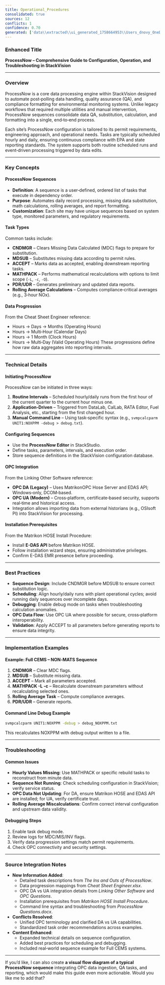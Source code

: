 ```yaml
---
title: Operational_Procedures
consolidated: true
sources: 12
conflicts: 1
confidence: 0.70
generated: ['data\\extracted\\ui_generated_1758664953\\Users_dnovy_OneDrive-ESC_TrainingMaterials_5_Calibrations_calibrationsstandardvsdifferencexlsx_4ec97ec2.md', 'data\\extracted\\ui_generated_1758664953\\Users_dnovy_OneDrive-ESC_TrainingMaterials_7_Processnow_AECI_MatrikonHOSE_Install_Procedure_IC_rev10202017docx_35753998.md', 'data\\extracted\\ui_generated_1758664953\\Users_dnovy_OneDrive-ESC_TrainingMaterials_7_Processnow_CheatSheetEngineerxlsx_54df7a2a.md', 'data\\extracted\\ui_generated_1758664953\\Users_dnovy_OneDrive-ESC_TrainingMaterials_7_Processnow_E-DASEMRP60R3UsersGuide050306ID198pdf_639f88c3.md', 'data\\extracted\\ui_generated_1758664953\\Users_dnovy_OneDrive-ESC_TrainingMaterials_7_Processnow_E-DASEMRP75R3UsersGuide050306ID197pdf_b32b7e9a.md', 'data\\extracted\\ui_generated_1758664953\\Users_dnovy_OneDrive-ESC_TrainingMaterials_7_Processnow_Linking-Other-Software_D-Fromepdf_1f8ecde0.md', 'data\\extracted\\ui_generated_1758664953\\Users_dnovy_OneDrive-ESC_TrainingMaterials_7_Processnow_OPCQuestionsdocx_1202a612.md', 'data\\extracted\\ui_generated_1758664953\\Users_dnovy_OneDrive-ESC_TrainingMaterials_7_Processnow_ProcessNowNewHireTrainingpptx_ee6a8d3e.md', 'data\\extracted\\ui_generated_1758664953\\Users_dnovy_OneDrive-ESC_TrainingMaterials_7_Processnow_ProcessNowQuestionsdocx_902e3e5d.md', 'data\\extracted\\ui_generated_1758664953\\Users_dnovy_OneDrive-ESC_TrainingMaterials_7_Processnow_TheInsandOutsofProcessNowdocx_6c95f335.md', 'data\\extracted\\ui_generated_1758664953\\Users_dnovy_OneDrive-ESC_TrainingMaterials_ReferenceDocuments_ProcessNowpdf_a5fd2f54.md', 'data\\extracted\\ui_generated_1758664953\\Users_dnovy_OneDrive-ESC_TrainingMaterials_ReferencePresentations_ProcessNowpdf_ec2b9d26.md']  # This would be a timestamp
---
```


### Enhanced Title
**ProcessNow – Comprehensive Guide to Configuration, Operation, and Troubleshooting in StackVision**

---

### Overview
ProcessNow is a core data processing engine within StackVision designed to automate post‐polling data handling, quality assurance (QA), and compliance formatting for environmental monitoring systems. Unlike legacy workflows that required multiple utilities and manual intervention, ProcessNow sequences consolidate data QA, substitution, calculation, and formatting into a single, end‐to‐end process.  

Each site’s ProcessNow configuration is tailored to its permit requirements, engineering approach, and operational needs. Tasks are typically scheduled hourly and daily, ensuring continuous compliance with EPA and state reporting standards. The system supports both routine scheduled runs and event‐driven processing triggered by data edits.

---

### Key Concepts

#### ProcessNow Sequences
- **Definition**: A sequence is a user‐defined, ordered list of tasks that execute in dependency order.
- **Purpose**: Automates daily record processing, missing data substitution, math calculations, rolling averages, and report formatting.
- **Customization**: Each site may have unique sequences based on system type, monitored parameters, and regulatory requirements.

#### Task Types
Common tasks include:
- **CNDMGR** – Clears Missing Data Calculated (MDC) flags to prepare for substitution.
- **MDSUB** – Substitutes missing data according to permit rules.
- **ACCEPT** – Marks data as accepted, enabling downstream reporting tasks.
- **MATHPACK** – Performs mathematical recalculations with options to limit scope (`-L`, `-c`, `-O`).
- **PDR/UDR** – Generates preliminary and updated data reports.
- **Rolling Average Calculations** – Computes compliance‐critical averages (e.g., 3‐hour NOx).

#### Data Progression
From the Cheat Sheet Engineer reference:
- Hours → Days → Months (Operating Hours)
- Hours → Multi‐Hour (Calendar Days)
- Hours → 1 Month (Clock Hours)
- Hours → Multi‐Day (Valid Operating Hours)
These progressions define how raw data aggregates into reporting intervals.

---

### Technical Details

#### Initiating ProcessNow
ProcessNow can be initiated in three ways:
1. **Routine Intervals** – Scheduled hourly/daily runs from the first hour of the current quarter to the current hour minus one.
2. **Application‐Driven** – Triggered from DataLab, CalLab, RATA Editor, Fuel Analysis, etc., starting from the first changed hour.
3. **Manual Command Line** – Using task‐specific syntax (e.g., `svmpcalcparm UNIT1:NOXPPM -debug > debug.txt`).

#### Configuring Sequences
- Use the **ProcessNow Editor** in StackStudio.
- Define tasks, parameters, intervals, and execution order.
- Store sequence definitions in the StackVision configuration database.

#### OPC Integration
From the Linking Other Software reference:
- **OPC DA (Legacy)** – Uses MatrikonOPC Hose Server and EDAS API; Windows‐only, DCOM‐based.
- **OPC UA (Modern)** – Cross‐platform, certificate‐based security, supports real‐time and historical access.
- Integration allows importing data from external historians (e.g., OSIsoft PI) into StackVision for processing.

#### Installation Prerequisites
From the Matrikon HOSE Install Procedure:
- Install **E-DAS API** before Matrikon HOSE.
- Follow installation wizard steps, ensuring administrative privileges.
- Confirm E-DAS EMR presence before proceeding.

---

### Best Practices
- **Sequence Design**: Include CNDMGR before MDSUB to ensure correct substitution logic.
- **Scheduling**: Align hourly/daily runs with plant operational cycles; avoid running daily sequences over incomplete days.
- **Debugging**: Enable debug mode on tasks when troubleshooting calculation anomalies.
- **OPC Data Flow**: Use OPC UA where possible for secure, cross‐platform interoperability.
- **Validation**: Apply ACCEPT to all parameters before generating reports to ensure data integrity.

---

### Implementation Examples

#### Example: Full CEMS – NON‐MATS Sequence
1. **CNDMGR** – Clear MDC flags.
2. **MDSUB** – Substitute missing data.
3. **ACCEPT** – Mark all parameters accepted.
4. **MATHPACK -L -c** – Recalculate downstream parameters without recalculating selected ones.
5. **Rolling Average Task** – Compute compliance averages.
6. **PDR/UDR** – Generate reports.

#### Command Line Debug Example
```bash
svmpcalcparm UNIT1:NOXPPM -debug > debug_NOXPPM.txt
```
This recalculates NOXPPM with debug output written to a file.

---

### Troubleshooting

#### Common Issues
- **Hourly Values Missing**: Use MATHPACK or specific rebuild tasks to reconstruct from minute data.
- **Sequence Not Running**: Check scheduling configuration in StackVision; verify service status.
- **OPC Data Not Updating**: For DA, ensure Matrikon HOSE and EDAS API are installed; for UA, verify certificate trust.
- **Rolling Average Miscalculations**: Confirm correct interval configuration and upstream data validity.

#### Debugging Steps
1. Enable task debug mode.
2. Review logs for MDC/MIS/INV flags.
3. Verify data progression settings match permit requirements.
4. Check OPC connectivity and security settings.

---

### Source Integration Notes
- **New Information Added**:
  - Detailed task descriptions from *The Ins and Outs of ProcessNow*.
  - Data progression mappings from *Cheat Sheet Engineer.xlsx*.
  - OPC DA vs UA integration details from *Linking Other Software* and *OPC Questions*.
  - Installation prerequisites from *Matrikon HOSE Install Procedure*.
  - Command line syntax and troubleshooting from *ProcessNow Questions.docx*.
- **Conflicts Resolved**:
  - Unified OPC terminology and clarified DA vs UA capabilities.
  - Standardized task order recommendations across examples.
- **Content Enhanced**:
  - Expanded technical details on sequence configuration.
  - Added best practices for scheduling and debugging.
  - Included real‐world sequence example for Full CEMS systems.

---

If you’d like, I can also create **a visual flow diagram of a typical ProcessNow sequence** integrating OPC data ingestion, QA tasks, and reporting, which would make this guide even more actionable. Would you like me to add that?